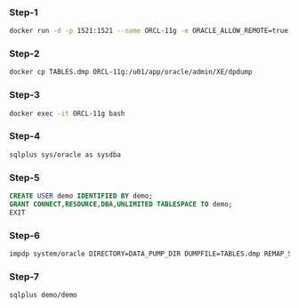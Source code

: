 ### Step-1

```bash
docker run -d -p 1521:1521 --name ORCL-11g -e ORACLE_ALLOW_REMOTE=true wnameless/oracle-xe-11g-r2
```

### Step-2

```bash
docker cp TABLES.dmp ORCL-11g:/u01/app/oracle/admin/XE/dpdump
```

### Step-3

```bash
docker exec -it ORCL-11g bash
```

### Step-4

```bash
sqlplus sys/oracle as sysdba
```

### Step-5

```SQL
CREATE USER demo IDENTIFIED BY demo;
GRANT CONNECT,RESOURCE,DBA,UNLIMITED TABLESPACE TO demo;
EXIT
```

### Step-6

```bash
impdp system/oracle DIRECTORY=DATA_PUMP_DIR DUMPFILE=TABLES.dmp REMAP_SCHEMA=uni:demo
```

### Step-7
```bash
sqlplus demo/demo
```


